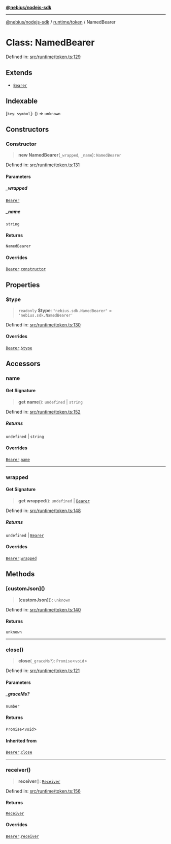 [**@nebius/nodejs-sdk**](../../../README.md)

***

[@nebius/nodejs-sdk](../../../README.md) / [runtime/token](../README.md) / NamedBearer

# Class: NamedBearer

Defined in: [src/runtime/token.ts:129](https://github.com/nebius/nodejs-sdk/blob/a37d220b2851e3bf0d396cb03828d544f584df45/src/runtime/token.ts#L129)

## Extends

- [`Bearer`](Bearer.md)

## Indexable

\[`key`: `symbol`\]: () => `unknown`

## Constructors

### Constructor

> **new NamedBearer**(`_wrapped`, `_name`): `NamedBearer`

Defined in: [src/runtime/token.ts:131](https://github.com/nebius/nodejs-sdk/blob/a37d220b2851e3bf0d396cb03828d544f584df45/src/runtime/token.ts#L131)

#### Parameters

##### \_wrapped

[`Bearer`](Bearer.md)

##### \_name

`string`

#### Returns

`NamedBearer`

#### Overrides

[`Bearer`](Bearer.md).[`constructor`](Bearer.md#constructor)

## Properties

### $type

> `readonly` **$type**: `"nebius.sdk.NamedBearer"` = `'nebius.sdk.NamedBearer'`

Defined in: [src/runtime/token.ts:130](https://github.com/nebius/nodejs-sdk/blob/a37d220b2851e3bf0d396cb03828d544f584df45/src/runtime/token.ts#L130)

#### Overrides

[`Bearer`](Bearer.md).[`$type`](Bearer.md#type)

## Accessors

### name

#### Get Signature

> **get** **name**(): `undefined` \| `string`

Defined in: [src/runtime/token.ts:152](https://github.com/nebius/nodejs-sdk/blob/a37d220b2851e3bf0d396cb03828d544f584df45/src/runtime/token.ts#L152)

##### Returns

`undefined` \| `string`

#### Overrides

[`Bearer`](Bearer.md).[`name`](Bearer.md#name)

***

### wrapped

#### Get Signature

> **get** **wrapped**(): `undefined` \| [`Bearer`](Bearer.md)

Defined in: [src/runtime/token.ts:148](https://github.com/nebius/nodejs-sdk/blob/a37d220b2851e3bf0d396cb03828d544f584df45/src/runtime/token.ts#L148)

##### Returns

`undefined` \| [`Bearer`](Bearer.md)

#### Overrides

[`Bearer`](Bearer.md).[`wrapped`](Bearer.md#wrapped)

## Methods

### \[customJson\]()

> **\[customJson\]**(): `unknown`

Defined in: [src/runtime/token.ts:140](https://github.com/nebius/nodejs-sdk/blob/a37d220b2851e3bf0d396cb03828d544f584df45/src/runtime/token.ts#L140)

#### Returns

`unknown`

***

### close()

> **close**(`_graceMs?`): `Promise`\<`void`\>

Defined in: [src/runtime/token.ts:121](https://github.com/nebius/nodejs-sdk/blob/a37d220b2851e3bf0d396cb03828d544f584df45/src/runtime/token.ts#L121)

#### Parameters

##### \_graceMs?

`number`

#### Returns

`Promise`\<`void`\>

#### Inherited from

[`Bearer`](Bearer.md).[`close`](Bearer.md#close)

***

### receiver()

> **receiver**(): [`Receiver`](Receiver.md)

Defined in: [src/runtime/token.ts:156](https://github.com/nebius/nodejs-sdk/blob/a37d220b2851e3bf0d396cb03828d544f584df45/src/runtime/token.ts#L156)

#### Returns

[`Receiver`](Receiver.md)

#### Overrides

[`Bearer`](Bearer.md).[`receiver`](Bearer.md#receiver)
